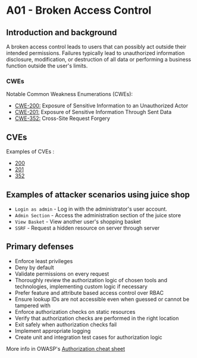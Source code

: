 # A01 - Broken Access Control

## Introduction and background

A broken access control leads to users that can possibly act outside their
intended permissions. Failures typically lead to unauthorized information
disclosure, modification, or destruction of all data or performing a business
function outside the user's limits.

### CWEs

Notable Common Weakness Enumerations (CWEs):

- [CWE-200:](https://cwe.mitre.org/data/definitions/200.html) Exposure of
Sensitive Information to an Unauthorized Actor
- [CWE-201:](https://cwe.mitre.org/data/definitions/201.html) Exposure of
Sensitive Information Through Sent Data
- [CWE-352:](https://cwe.mitre.org/data/definitions/352.html) Cross-Site
Request Forgery

## CVEs

Examples of CVEs :

- [200](https://www.opencve.io/cve?cwe=CWE-200)
- [201](https://www.opencve.io/cve?cwe=CWE-201)
- [352](https://www.opencve.io/cve?cwe=CWE-352)

## Examples of attacker scenarios using juice shop

- `Login as admin` - Log in with the administrator's user account.
- `Admin Section` - Access the administration section of the juice store
- `View Basket` - View another user's shopping basket
- `SSRF` - Request a hidden resource on server through server

## Primary defenses

- Enforce least privileges
- Deny by default
- Validate permissions on every request
- Thoroughly review the authorization logic of chosen tools and technologies,
implementing custom logic if necessary
- Prefer feature and attribute based access control over RBAC
- Ensure lookup IDs are not accessible even when guessed or cannot
be tampered with
- Enforce authorization checks on static resources
- Verify that authorization checks are performed in the right location
- Exit safely when authorization checks fail
- Implement appropriate logging
- Create unit and integration test cases for authorization logic

More info in OWASP's [Authorization cheat sheet](https://cheatsheetseries.owasp.org/cheatsheets/Authorization_Cheat_Sheet.html)
